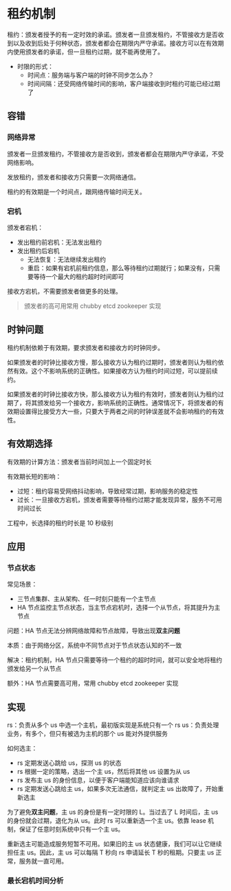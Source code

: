 # 租约机制

租约：颁发者授予的有一定时效的承诺。颁发者一旦颁发租约，不管接收方是否收到以及收到后处于何种状态，颁发者都会在期限内严守承诺。接收方可以在有效期内使用颁发者的承诺，但一旦租约过期，就不能再使用了。

- 时限的形式：
  - 时间点：服务端与客户端的时钟不同步怎么办？
  - 时间间隔：还受网络传输时间的影响，客户端接收到时租约可能已经过期了

## 容错

### 网络异常

颁发者一旦颁发租约，不管接收方是否收到，颁发者都会在期限内严守承诺，不受网络影响。

发放租约，颁发者和接收方只需要一次网络通信。

租约的有效期是一个时间点，跟网络传输时间无关。

### 宕机

颁发者宕机：
- 发出租约前宕机：无法发出租约
- 发出租约后宕机
  - 无法恢复：无法继续发出租约
  - 重启：如果有宕机前租约信息，那么等待租约过期就行；如果没有，只需要等待一个最大的租约超时时间即可

接收方宕机，不需要颁发者做更多的处理。

> 颁发者的高可用常用 chubby etcd zookeeper 实现

## 时钟问题

租约机制依赖于有效期，要求颁发者和接收方的时钟同步。

如果颁发者的时钟比接收方慢，那么接收方认为租约过期时，颁发者则认为租约依然有效。这个不影响系统的正确性。如果接收方认为租约时间过短，可以提前续约。

如果颁发者的时钟比接收方快，那么接收方认为租约有效时，颁发者则认为租约过期了，将其颁发给另一个接收方，影响系统的正确性。通常情况下，将颁发者的有效期设置得比接受方大一些，只要大于两者之间的时钟误差就不会影响租约的有效性。

## 有效期选择

有效期的计算方法：颁发者当前时间加上一个固定时长

有效期长短的影响：

- 过短：租约容易受网络抖动影响，导致经常过期，影响服务的稳定性
- 过长：一旦接收方宕机，颁发者需要等待租约过期才能发现异常，服务不可用时间过长

工程中，长选择的租约时长是 10 秒级别

## 应用

### 节点状态

常见场景：

- 三节点集群、主从架构、任一时刻只能有一个主节点
- HA 节点监控主节点状态，当主节点宕机时，选择一个从节点，将其提升为主节点

问题：HA 节点无法分辨网络故障和节点故障，导致出现**双主问题**

本质：由于网络分区，系统中不同节点对于节点状态认知的不一致

解决：租约机制，HA 节点只需要等待一个租约的超时时间，就可以安全地将租约颁发给另一个从节点

额外：HA 节点需要高可用，常用 chubby etcd zookeeper 实现

## 实现

rs：负责从多个 us 中选一个主机，最初版实现是系统只有一个 rs
us：负责处理业务，有多个，但只有被选为主机的那个 us 能对外提供服务

如何选主：

- rs 定期发送心跳给 us，探测 us 的状态
- rs 根据一定的策略，选出一个主 us，然后将其他 us 设置为从 us
- rs 发布主 us 的身份信息，以便于客户端能知道应该向谁请求
- rs 定期发送心跳给主 us，如果多次无法通信，就判定主 us 出故障了，开始重新选主

为了避免**双主问题**，主 us 的身份是有一定时限的 L。当过去了 L 时间后，主 us 的身份就会过期，退化为从 us。此时 rs 可以重新选一个主 us。依靠 lease 机制，保证了任意时刻系统中只有一个主 us。

重新选主可能造成服务短暂不可用。如果旧的主 us 状态健康，我们可以让它继续担任主 us。因此，主 us 可以每隔 T 秒向 rs 申请延长 T 秒的租期。只要主 us 正常，服务就一直可用。

### 最长宕机时间分析